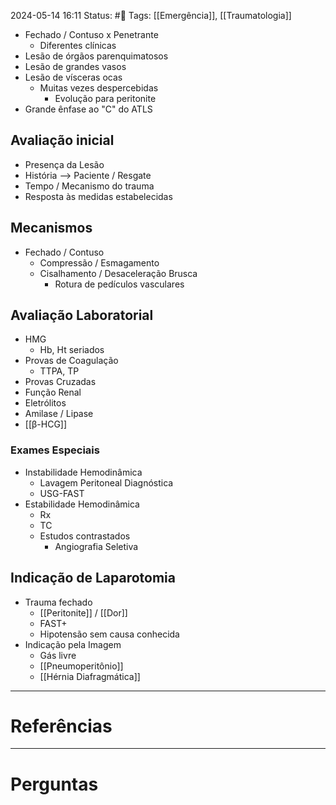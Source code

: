 2024-05-14 16:11
Status: #🌱 
Tags: [[Emergência]], [[Traumatologia]]
<br/>
- Fechado / Contuso x Penetrante
	- Diferentes clínicas
- Lesão de órgãos parenquimatosos
- Lesão de grandes vasos
- Lesão de vísceras ocas
	- Muitas vezes despercebidas
		- Evolução para peritonite
- Grande ênfase ao "C" do ATLS
## Avaliação inicial
- Presença da Lesão
- História --> Paciente / Resgate
- Tempo / Mecanismo do trauma
- Resposta às medidas estabelecidas
## Mecanismos
- Fechado / Contuso
	- Compressão / Esmagamento
	- Cisalhamento / Desaceleração Brusca
		- Rotura de pedículos vasculares
## Avaliação Laboratorial
- HMG
	- Hb, Ht seriados
- Provas de Coagulação
	- TTPA, TP
- Provas Cruzadas
- Função Renal
- Eletrólitos
- Amilase / Lipase
- [[β-HCG]]
### Exames Especiais
- Instabilidade Hemodinâmica
	- Lavagem Peritoneal Diagnóstica
	- USG-FAST
- Estabilidade Hemodinâmica
	- Rx
	- TC
	- Estudos contrastados
		- Angiografia Seletiva
## Indicação de Laparotomia
- Trauma fechado
	- [[Peritonite]] / [[Dor]]
	- FAST+
	- Hipotensão sem causa conhecida
- Indicação pela Imagem
	- Gás livre
	- [[Pneumoperitônio]]
	- [[Hérnia Diafragmática]]
____
# Referências
---
# Perguntas

